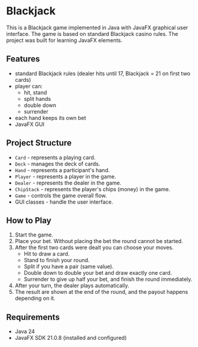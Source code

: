 # Blackjack
This is a Blackjack game implemented in Java with JavaFX graphical user interface. The game is based on standard Blackjack casino rules.
The project was built for learning JavaFX elements.

## Features
 * standard Blackjack rules (dealer hits until 17, Blackjack = 21 on first two cards)
 * player can:
   * hit, stand
   * split hands
   * double down
   * surrender
 * each hand keeps its own bet
 * JavaFX GUI

## Project Structure
 * `Card` - represents a playing card.
 * `Deck` - manages the deck of cards.
 * `Hand` - represents a participant's hand.
 * `Player` - represents a player in the game.
 * `Dealer` - represents the dealer in the game.
 * `ChipStack` - represents the player's chips (money) in the game.
 * `Game` - controls the game overall flow.
 * GUI classes - handle the user interface.

## How to Play
1. Start the game.
2. Place your bet. Without placing the bet the round cannot be started.
3. After the first two cards were dealt you can choose your moves.
    * Hit to draw a card.
    * Stand to finish your round.
    * Split if you have a pair (same value).
    * Double down to double your bet and draw exactly one card.
    * Surrender to give up half your bet, and finish the round immediately.
4. After your turn, the dealer plays automatically.
5. The result are shown at the end of the round, and the payout happens depending on it.

## Requirements
 * Java 24
 * JavaFX SDK 21.0.8 (installed and configured)